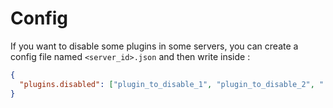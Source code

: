 # Config

If you want to disable some plugins in some servers, you can create a config file named `<server_id>.json` and then write inside :

```json
{
  "plugins.disabled": ["plugin_to_disable_1", "plugin_to_disable_2", "..."]
}
```
